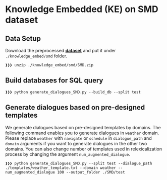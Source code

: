 # Knowledge Embedded (KE) on SMD dataset
## Data Setup

Download the preprocessed [**dataset**](https://drive.google.com/open?id=1TU5IRFy-cQ9xlckJUdLmSJmY7qTaquP8) and put it under `./knowledge_embed/smd` folder.

```console
❱❱❱ unzip ./knowledge_embed/smd/SMD.zip
```

## Build databases for SQL query

```console
❱❱❱ python generate_dialogues_SMD.py --build_db --split test
```

## Generate dialogues based on pre-designed templates

We generate dialogues based on pre-designed templates by domains. The following command enables you to generate dialogues in `weather` domain. Please replace `weather` with `navigate` or `schedule` in `dialogue_path` and `domain` arguments if you want to generate dialogues in the other two domains. You can also change number of templates used in relexicalization process by changing the argument `num_augmented_dialogue`.

``` console
❱❱❱ python generate_dialogues_SMD.py --split test --dialogue_path ./templates/weather_template.txt --domain weather --num_augmented_dialogue 100 --output_folder ./SMD/test
```
